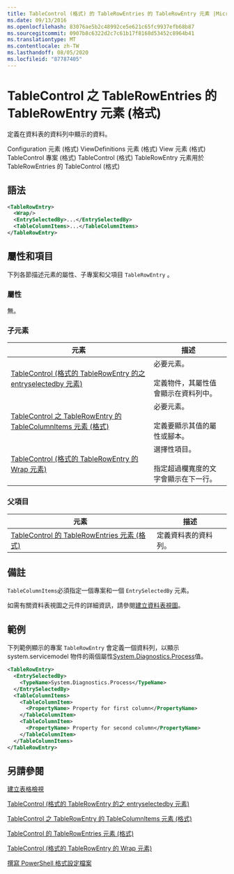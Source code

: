 ```yaml
---
title: TableControl (格式) 的 TableRowEntries 的 TableRowEntry 元素 |Microsoft Docs
ms.date: 09/13/2016
ms.openlocfilehash: 83076ae5b2c48992ce5e621c65fc9937efb68b87
ms.sourcegitcommit: 0907b8c6322d2c7c61b17f8168d53452c8964b41
ms.translationtype: MT
ms.contentlocale: zh-TW
ms.lasthandoff: 08/05/2020
ms.locfileid: "87787405"
---
```

# <a name="tablerowentry-element-for-tablerowentries-for-tablecontrol-format"></a>TableControl 之 TableRowEntries 的 TableRowEntry 元素 (格式)

定義在資料表的資料列中顯示的資料。

Configuration 元素 (格式) ViewDefinitions 元素 (格式) View 元素 (格式) TableControl 專案 (格式) TableControl (格式) TableRowEntry 元素用於 TableRowEntries 的 TableControl (格式) 

## <a name="syntax"></a>語法

```xml
<TableRowEntry>
  <Wrap/>
  <EntrySelectedBy>...</EntrySelectedBy>
  <TableColumnItems>...</TableColumnItems>
</TableRowEntry>
```

## <a name="attributes-and-elements"></a>屬性和項目

下列各節描述元素的屬性、子專案和父項目 `TableRowEntry` 。

### <a name="attributes"></a>屬性

無。

### <a name="child-elements"></a>子元素

|元素|描述|
|-------------|-----------------|
|[TableControl (格式的 TableRowEntry 的之 entryselectedby 元素) ](./entryselectedby-element-for-tablerowentry-for-tablecontrol-format.md)|必要元素。<br /><br /> 定義物件，其屬性值會顯示在資料列中。|
|[TableControl 之 TableRowEntry 的 TableColumnItems 元素 (格式)](./tablecolumnitems-element-for-tablerowentry-for-tablecontrol-format.md)|必要元素。<br /><br /> 定義要顯示其值的屬性或腳本。|
|[TableControl (格式的 TableRowEntry 的 Wrap 元素) ](./wrap-element-for-tablerowentry-for-tablecontrol-format.md)|選擇性項目。<br /><br /> 指定超過欄寬度的文字會顯示在下一行。|

### <a name="parent-elements"></a>父項目

|元素|描述|
|-------------|-----------------|
|[TableControl 的 TableRowEntries 元素 (格式)](./tablerowentries-element-for-tablecontrol-format.md)|定義資料表的資料列。|

## <a name="remarks"></a>備註

`TableColumnItems`必須指定一個專案和一個 `EntrySelectedBy` 元素。

如需有關資料表視圖之元件的詳細資訊，請參閱[建立資料表視圖](./creating-a-table-view.md)。

## <a name="example"></a>範例

下列範例顯示的專案 `TableRowEntry` 會定義一個資料列，以顯示 system.servicemodel 物件的兩個屬性[System.Diagnostics.Process](/dotnet/api/System.Diagnostics.Process)值。

```xml
<TableRowEntry>
  <EntrySelectedBy>
    <TypeName>System.Diagnostics.Process</TypeName>
  </EntrySelectedBy>
  <TableColumnItems>
    <TableColumnItem>
      <PropertyName> Property for first column</PropertyName>
    </TableColumnItem>
    <TableColumnItem>
      <PropertyName> Property for second column</PropertyName>
    </TableColumnItem>
  </TableColumnItems>
</TableRowEntry>
```

## <a name="see-also"></a>另請參閱

[建立表格檢視](./creating-a-table-view.md)

[TableControl (格式的 TableRowEntry 的之 entryselectedby 元素) ](./entryselectedby-element-for-tablerowentry-for-tablecontrol-format.md)

[TableControl 之 TableRowEntry 的 TableColumnItems 元素 (格式)](./tablecolumnitems-element-for-tablerowentry-for-tablecontrol-format.md)

[TableControl 的 TableRowEntries 元素 (格式)](./tablerowentries-element-for-tablecontrol-format.md)

[TableControl (格式的 TableRowEntry 的 Wrap 元素) ](./wrap-element-for-tablerowentry-for-tablecontrol-format.md)

[撰寫 PowerShell 格式設定檔案](./writing-a-powershell-formatting-file.md)
